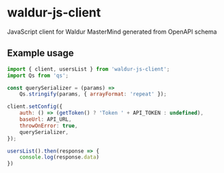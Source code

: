 # waldur-js-client
JavaScript client for Waldur MasterMind generated from OpenAPI schema

## Example usage

```js
import { client, usersList } from 'waldur-js-client';
import Qs from 'qs';

const querySerializer = (params) =>
    Qs.stringify(params, { arrayFormat: 'repeat' });

client.setConfig({
    auth: () => (getToken() ? 'Token ' + API_TOKEN : undefined),
    baseUrl: API_URL,
    throwOnError: true,
    querySerializer,
});

usersList().then(response => {
    console.log(response.data)
})
```